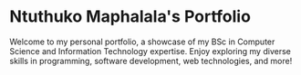 # Ntuthuko Maphalala's Portfolio

Welcome to my personal portfolio, a showcase of my BSc in Computer Science and Information Technology expertise. Enjoy exploring my diverse skills in programming, software development, web technologies, and more!

